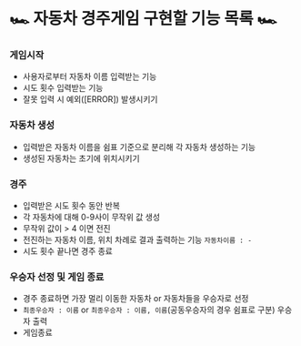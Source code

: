 # 🏎️ 자동차 경주게임 구현할 기능 목록 🏎️

### 게임시작

- 사용자로부터 자동차 이름 입력받는 기능
- 시도 횟수 입력받는 기능
- 잘못 입력 시 예외([ERROR]) 발생시키기

### 자동차 생성

- 입력받은 자동차 이름을 쉼표 기준으로 분리해 각 자동차 생성하는 기능
- 생성된 자동차는 초기에 위치시키기

### 경주

- 입력받은 시도 횟수 동안 반복
- 각 자동차에 대해 0-9사이 무작위 값 생성
- 무작위 값이 > 4 이면 전진
- 전진하는 자동차 이름, 위치 차례로 결과 출력하는 기능 `자동차이름 : -`
- 시도 횟수 끝나면 경주 종료

### 우승자 선정 및 게임 종료

- 경주 종료하면 가장 멀리 이동한 자동차 or 자동차들을 우승자로 선정
- `최종우승자 : 이름` or `최종우승자 : 이름, 이름`(공동우승자의 경우 쉼표로 구분) 우승자 출력
- 게임종료
